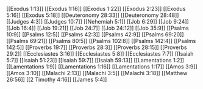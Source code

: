 [[Exodus 1:13]]
[[Exodus 1:16]]
[[Exodus 1:22]]
[[Exodus 2:23]]
[[Exodus 5:16]]
[[Exodus 5:18]]
[[Deuteronomy 28:33]]
[[Deuteronomy 28:48]]
[[Judges 4:3]]
[[Judges 10:7]]
[[Nehemiah 5:1]]
[[Job 6:29]]
[[Job 9:24]]
[[Job 16:4]]
[[Job 19:21]]
[[Job 24:7]]
[[Job 24:12]]
[[Job 35:9]]
[[Psalms 10:9]]
[[Psalms 12:5]]
[[Psalms 42:3]]
[[Psalms 42:9]]
[[Psalms 69:20]]
[[Psalms 69:21]]
[[Psalms 80:5]]
[[Psalms 102:8]]
[[Psalms 142:4]]
[[Psalms 142:5]]
[[Proverbs 19:7]]
[[Proverbs 28:3]]
[[Proverbs 28:15]]
[[Proverbs 29:2]]
[[Ecclesiastes 3:16]]
[[Ecclesiastes 5:8]]
[[Ecclesiastes 7:7]]
[[Isaiah 5:7]]
[[Isaiah 51:23]]
[[Isaiah 59:7]]
[[Isaiah 59:13]]
[[Lamentations 1:2]]
[[Lamentations 1:9]]
[[Lamentations 1:16]]
[[Lamentations 1:17]]
[[Amos 3:9]]
[[Amos 3:10]]
[[Malachi 2:13]]
[[Malachi 3:5]]
[[Malachi 3:18]]
[[Matthew 26:56]]
[[2 Timothy 4:16]]
[[James 5:4]]
